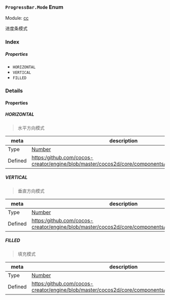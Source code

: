 ### `ProgressBar.Mode` Enum



Module: [cc](../modules/cc.md)




进度条模式

### Index

##### Properties

  - `HORIZONTAL`
  - `VERTICAL`
  - `FILLED`

### Details

#### Properties


##### HORIZONTAL

> 水平方向模式

| meta | description |
|------|-------------|
| Type | <a href="https://developer.mozilla.org/en/JavaScript/Reference/Global_Objects/Number" class="crosslink external" target="_blank">Number</a> |
| Defined | [https:/github.com/cocos-creator/engine/blob/master/cocos2d/core/components/CCProgressBar.js:36](https:/github.com/cocos-creator/engine/blob/master/cocos2d/core/components/CCProgressBar.js#L36) |



##### VERTICAL

> 垂直方向模式

| meta | description |
|------|-------------|
| Type | <a href="https://developer.mozilla.org/en/JavaScript/Reference/Global_Objects/Number" class="crosslink external" target="_blank">Number</a> |
| Defined | [https:/github.com/cocos-creator/engine/blob/master/cocos2d/core/components/CCProgressBar.js:43](https:/github.com/cocos-creator/engine/blob/master/cocos2d/core/components/CCProgressBar.js#L43) |



##### FILLED

> 填充模式

| meta | description |
|------|-------------|
| Type | <a href="https://developer.mozilla.org/en/JavaScript/Reference/Global_Objects/Number" class="crosslink external" target="_blank">Number</a> |
| Defined | [https:/github.com/cocos-creator/engine/blob/master/cocos2d/core/components/CCProgressBar.js:49](https:/github.com/cocos-creator/engine/blob/master/cocos2d/core/components/CCProgressBar.js#L49) |


